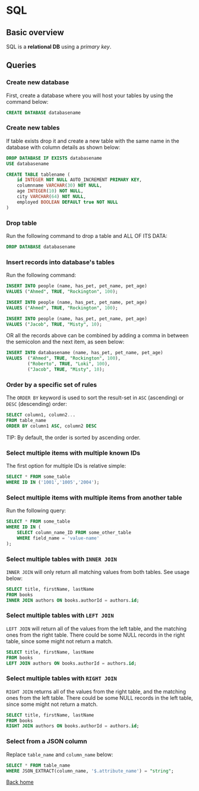 # SQL

## Basic overview

SQL is a **relational DB** using a *primary key*.

## Queries

### Create new database

First, create a database where you will host your tables by using the command below:

```sql
CREATE DATABASE databasename
```

### Create new tables

If table exists drop it and create a new table with the same name in the database with column details as shown below:

```sql
DROP DATABASE IF EXISTS databasename
USE databasename

CREATE TABLE tablename (
    id INTEGER NOT NULL AUTO_INCREMENT PRIMARY KEY,
    columnname VARCHAR(30) NOT NULL,
    age INTEGER(10) NOT NULL,
    city VARCHAR(64) NOT NULL,
    employed BOOLEAN DEFAULT true NOT NULL
)
```

### Drop table

Run the following command to drop a table and ALL OF ITS DATA:

```sql
DROP DATABASE databasename
```

### Insert records into database's tables

Run the following command:

```sql
INSERT INTO people (name, has_pet, pet_name, pet_age)
VALUES ("Ahmed", TRUE, "Rockington", 100);

INSERT INTO people (name, has_pet, pet_name, pet_age)
VALUES ("Ahmed", TRUE, "Rockington", 100);

INSERT INTO people (name, has_pet, pet_name, pet_age)
VALUES ("Jacob", TRUE, "Misty", 10);
```

OR all the records above can be combined by adding a comma in between the semicolon and the next item, as seen below:

```sql
INSERT INTO databasename (name, has_pet, pet_name, pet_age)
VALUES  ("Ahmed", TRUE, "Rockington", 100),
        ("Roberto", TRUE, "Loki", 100),
        ("Jacob", TRUE, "Misty", 10);
```

### Order by a specific set of rules

The `ORDER BY` keyword is used to sort the result-set in `ASC` (ascending) or `DESC` (descending) order:

```sql
SELECT column1, column2...
FROM table_name
ORDER BY column1 ASC, column2 DESC
```

TIP: By default, the order is sorted by ascending order.

### Select multiple items with multiple known IDs

The first option for multiple IDs is relative simple:

```sql
SELECT * FROM some_table
WHERE ID IN ('1001','1005','2004');
```

### Select multiple items with multiple items from another table

Run the following query:

```sql
SELECT * FROM some_table
WHERE ID IN (
    SELECT column_name_ID FROM some_other_table
    WHERE field_name = 'value-name'
);
```

### Select multiple tables with `INNER JOIN`

`INNER JOIN` will only return all matching values from both tables. See usage below:

```sql
SELECT title, firstName, lastName
FROM books
INNER JOIN authors ON books.authorId = authors.id;
```

### Select multiple tables with `LEFT JOIN`

`LEFT JOIN` will return all of the values from the left table, and the matching ones from the right table. There could be some NULL records in the right table, since some might not return a match.

```sql
SELECT title, firstName, lastName
FROM books
LEFT JOIN authors ON books.authorId = authors.id;
```

### Select multiple tables with `RIGHT JOIN`

`RIGHT JOIN` returns all of the values from the right table, and the matching ones from the left table. There could be some NULL records in the left table, since some might not return a match.

```sql
SELECT title, firstName, lastName
FROM books
RIGHT JOIN authors ON books.authorId = authors.id;
```

### Select from a JSON column

Replace `table_name` and `column_name` below:

```sql
SELECT * FROM table_name
WHERE JSON_EXTRACT(column_name, '$.attribute_name') = "string";
```

[Back home](./README.md)

